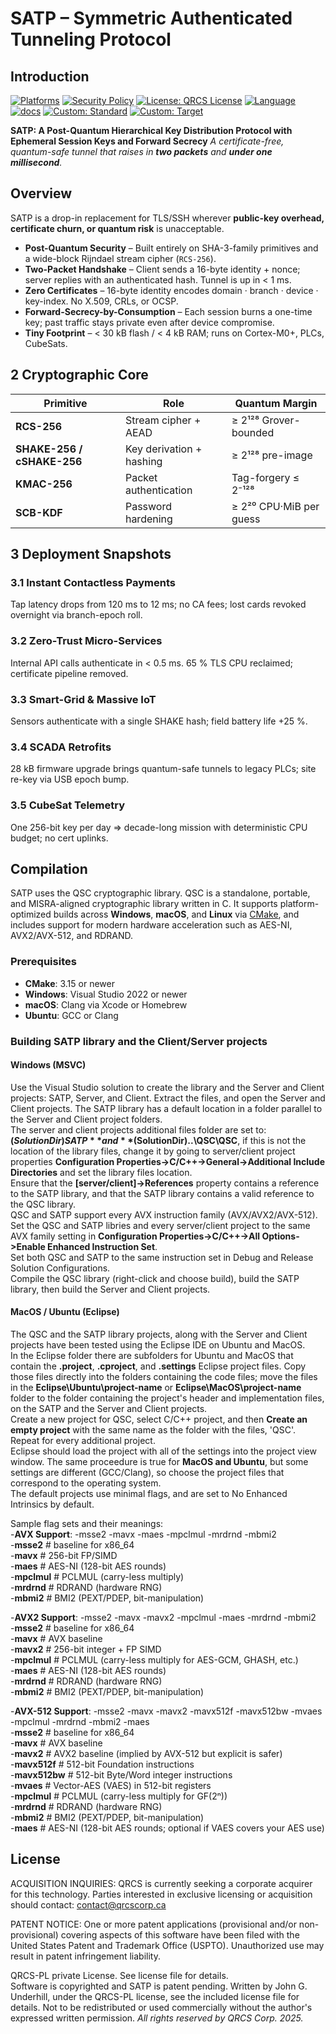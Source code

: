 # SATP – Symmetric Authenticated Tunneling Protocol

## Introduction

[![Platforms](https://img.shields.io/badge/platforms-Linux%20|%20macOS%20|%20Windows-blue)](#)
[![Security Policy](https://img.shields.io/badge/security-policy-blue)](https://github.com/QRCS-CORP/DKTP/security/policy)
[![License: QRCS License](https://img.shields.io/badge/License-QRCS%20License-blue.svg)](https://github.com/QRCS-CORP/DKTP/blob/main/License.txt)
[![Language](https://img.shields.io/static/v1?label=Language&message=C%2023&color=blue)](https://www.open-std.org/jtc1/sc22/wg14/www/docs/n3220.pdf)
[![docs](https://img.shields.io/badge/docs-online-brightgreen)](https://qrcs-corp.github.io/DKTP/)
[![Custom: Standard](https://img.shields.io/static/v1?label=Security%20Standard&message=MISRA&color=blue)](https://misra.org.uk/)
[![Custom: Target](https://img.shields.io/static/v1?label=Target%20Industry&message=Secure%20Infrastructure&color=brightgreen)](#)

**SATP: A Post-Quantum Hierarchical Key Distribution Protocol with Ephemeral Session Keys and Forward Secrecy**
*A certificate-free, quantum-safe tunnel that raises in **two packets** and **under one millisecond**.*

## Overview

SATP is a drop-in replacement for TLS/SSH wherever **public-key overhead, certificate churn, or quantum risk** is unacceptable.

* **Post-Quantum Security** – Built entirely on SHA-3-family primitives and a wide-block Rijndael stream cipher (`RCS-256`).  
* **Two-Packet Handshake** – Client sends a 16-byte identity + nonce; server replies with an authenticated hash. Tunnel is up in \< 1 ms.  
* **Zero Certificates** – 16-byte identity encodes domain · branch · device · key-index. No X.509, CRLs, or OCSP.  
* **Forward-Secrecy-by-Consumption** – Each session burns a one-time key; past traffic stays private even after device compromise.  
* **Tiny Footprint** – \< 30 kB flash / \< 4 kB RAM; runs on Cortex-M0+, PLCs, CubeSats.

## 2  Cryptographic Core

| Primitive            | Role                        | Quantum Margin                 |
|----------------------|-----------------------------|--------------------------------|
| **RCS-256**          | Stream cipher + AEAD        | ≥ 2¹²⁸ Grover-bounded          |
| **SHAKE-256 / cSHAKE-256** | Key derivation + hashing | ≥ 2¹²⁸ pre-image               |
| **KMAC-256**         | Packet authentication       | Tag-forgery ≤ 2⁻¹²⁸            |
| **SCB-KDF**          | Password hardening          | ≥ 2²⁰ CPU·MiB per guess        |


## 3 Deployment Snapshots
### 3.1 Instant Contactless Payments
Tap latency drops from 120 ms to 12 ms; no CA fees; lost cards revoked overnight via branch-epoch roll.

### 3.2 Zero-Trust Micro-Services
Internal API calls authenticate in < 0.5 ms. 65 % TLS CPU reclaimed; certificate pipeline removed.

### 3.3 Smart-Grid & Massive IoT
Sensors authenticate with a single SHAKE hash; field battery life +25 %.

### 3.4 SCADA Retrofits
28 kB firmware upgrade brings quantum-safe tunnels to legacy PLCs; site re-key via USB epoch bump.

### 3.5 CubeSat Telemetry
One 256-bit key per day ⇒ decade-long mission with deterministic CPU budget; no cert uplinks.


## Compilation

SATP uses the QSC cryptographic library. QSC is a standalone, portable, and MISRA-aligned cryptographic library written in C. It supports platform-optimized builds across **Windows**, **macOS**, and **Linux** via [CMake](https://cmake.org/), and includes support for modern hardware acceleration such as AES-NI, AVX2/AVX-512, and RDRAND.

### Prerequisites

- **CMake**: 3.15 or newer
- **Windows**: Visual Studio 2022 or newer
- **macOS**: Clang via Xcode or Homebrew
- **Ubuntu**: GCC or Clang  

### Building SATP library and the Client/Server projects

#### Windows (MSVC)

Use the Visual Studio solution to create the library and the Server and Client projects: SATP, Server, and Client.
Extract the files, and open the Server and Client projects. The SATP library has a default location in a folder parallel to the Server and Client project folders.  
The server and client projects additional files folder are set to: **$(SolutionDir)SATP** and **$(SolutionDir)..\QSC\QSC**, if this is not the location of the library files, change it by going to server/client project properties **Configuration Properties->C/C++->General->Additional Include Directories** and set the library files location.  
Ensure that the **[server/client]->References** property contains a reference to the SATP library, and that the SATP library contains a valid reference to the QSC library.  
QSC and SATP support every AVX instruction family (AVX/AVX2/AVX-512).  
Set the QSC and SATP libries and every server/client project to the same AVX family setting in **Configuration Properties->C/C++->All Options->Enable Enhanced Instruction Set**.  
Set both QSC and SATP to the same instruction set in Debug and Release Solution Configurations.  
Compile the QSC library (right-click and choose build), build the SATP library, then build the Server and Client projects.

#### MacOS / Ubuntu (Eclipse)

The QSC and the SATP library projects, along with the Server and Client projects have been tested using the Eclipse IDE on Ubuntu and MacOS.  
In the Eclipse folder there are subfolders for Ubuntu and MacOS that contain the **.project**, **.cproject**, and **.settings** Eclipse project files.  Copy those files directly into the folders containing the code files; move the files in the **Eclipse\Ubuntu\project-name** or **Eclipse\MacOS\project-name** folder to the folder containing the project's header and implementation files, on the SATP and the Server and Client projects.  
Create a new project for QSC, select C/C++ project, and then **Create an empty project** with the same name as the folder with the files, 'QSC'. Repeat for every additional project.  
Eclipse should load the project with all of the settings into the project view window. The same proceedure is true for **MacOS and Ubuntu**, but some settings are different (GCC/Clang), so choose the project files that correspond to the operating system.  
The default projects use minimal flags, and are set to No Enhanced Intrinsics by default.

Sample flag sets and their meanings:  
-**AVX Support**: -msse2 -mavx -maes -mpclmul -mrdrnd -mbmi2  
-**msse2**        # baseline for x86_64  
-**mavx**         # 256-bit FP/SIMD  
-**maes**         # AES-NI (128-bit AES rounds)  
-**mpclmul**      # PCLMUL (carry-less multiply)  
-**mrdrnd**       # RDRAND (hardware RNG)  
-**mbmi2**        # BMI2 (PEXT/PDEP, bit-manipulation)  

-**AVX2 Support**: -msse2 -mavx -mavx2 -mpclmul -maes -mrdrnd -mbmi2  
-**msse2**        # baseline for x86_64  
-**mavx**         # AVX baseline  
-**mavx2**        # 256-bit integer + FP SIMD  
-**mpclmul**      # PCLMUL (carry-less multiply for AES-GCM, GHASH, etc.)  
-**maes**         # AES-NI (128-bit AES rounds)  
-**mrdrnd**       # RDRAND (hardware RNG)  
-**mbmi2**        # BMI2 (PEXT/PDEP, bit-manipulation)  

-**AVX-512 Support**: -msse2 -mavx -mavx2 -mavx512f -mavx512bw -mvaes -mpclmul -mrdrnd -mbmi2 -maes  
-**msse2**        # baseline for x86_64  
-**mavx**         # AVX baseline  
-**mavx2**        # AVX2 baseline (implied by AVX-512 but explicit is safer)  
-**mavx512f**     # 512-bit Foundation instructions  
-**mavx512bw**    # 512-bit Byte/Word integer instructions  
-**mvaes**        # Vector-AES (VAES) in 512-bit registers  
-**mpclmul**      # PCLMUL (carry-less multiply for GF(2ⁿ))  
-**mrdrnd**       # RDRAND (hardware RNG)  
-**mbmi2**        # BMI2 (PEXT/PDEP, bit-manipulation)  
-**maes**         # AES-NI (128-bit AES rounds; optional if VAES covers your AES use)  


## License

ACQUISITION INQUIRIES:
QRCS is currently seeking a corporate acquirer for this technology.
Parties interested in exclusive licensing or acquisition should contact: contact@qrcscorp.ca

PATENT NOTICE:
One or more patent applications (provisional and/or non-provisional) covering aspects of this software have been filed with the United States Patent and 
Trademark Office (USPTO). Unauthorized use may result in patent infringement liability.  

QRCS-PL private License. See license file for details.  
Software is copyrighted and SATP is patent pending.
Written by John G. Underhill, under the QRCS-PL license, see the included license file for details. 
Not to be redistributed or used commercially without the author's expressed written permission. 
_All rights reserved by QRCS Corp. 2025._

